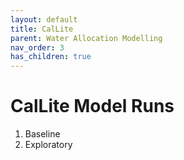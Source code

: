 ```yaml
---
layout: default
title: CalLite
parent: Water Allocation Modelling
nav_order: 3
has_children: true
---
```


# CalLite Model Runs

1. Baseline
2. Exploratory
